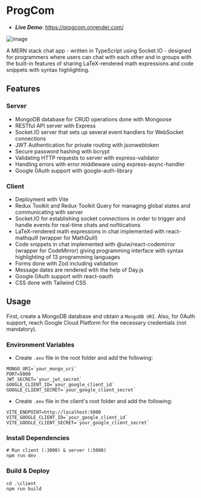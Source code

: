 # ProgCom #
* ***Live Demo***: https://progcom.onrender.com/

![image](https://github.com/lior-ashkenazi/progcom/assets/72506071/cc69932c-b523-44ba-88db-9b95a5e0af27)

A MERN stack chat app - written in TypeScript using Socket.IO - designed for programmers where users can chat with each other and in groups with the built-in features of sharing LaTeX-rendered math expressions and code snippets with syntax highlighting.

## Features ##
### Server ###
* MongoDB database for CRUD operations done with Mongoose
* RESTful API server with Express
* Socket.IO server that sets up several event handlers for WebSocket connections
* JWT Authentication for private routing with jsonwebtoken
* Secure password hashing with bcrypt
* Validating HTTP requests to server with express-validator
* Handling errors with error middleware using express-async-handler
* Google 0Auth support with google-auth-library

### Client ###
* Deployment with Vite
* Redux Toolkit and Redux Toolkit Query for managing global states and communicating with server
* Socket.IO for establishing socket connections in order to trigger and handle events for real-time chats and nofitications
* LaTeX-rendered math expressions in chat implemented with react-mathquill (wrapper for MathQuill)
* Code snippets in chat implemented with @uiw/react-codemirror (wrapper for CodeMirror) giving programming interface with syntax highlighting of 13 programming languages
* Forms done with Zod including validation
* Message dates are rendered with the help of Day.js
* Google 0Auth support with react-oauth
* CSS done with Tailwind CSS

## Usage ## 
First, create a MongoDB database and obtain a `MongoDB URI`. Also, for 0Auth support, reach Google Cloud Platform for the necessary credentials (not mandatory).
### Environment Variables ###
* Create `.env` file in the root folder and add the following:
```NODE_ENV=development
MONGO_URI=`your_mongo_uri`
PORT=5000
JWT_SECRET=`your_jwt_secret`
GOOGLE_CLIENT_ID=`your_google_client_id`
GOOGLE_CLIENT_SECRET=`your_google_client_secret`
  ```
* Create `.env` file in the client's root folder and add the following:
```VITE_NODE_ENV=development
VITE_ENDPOINT=http://localhost:5000
VITE_GOOGLE_CLIENT_ID=`your_google_client_id`
VITE_GOOGLE_CLIENT_SECRET=`your_google_client_secret`
  ```
### Install Dependencies ###
```
# Run client (:3000) & server (:5000)
npm run dev
```
### Build & Deploy ###
```
cd .\client
npm run build
```
